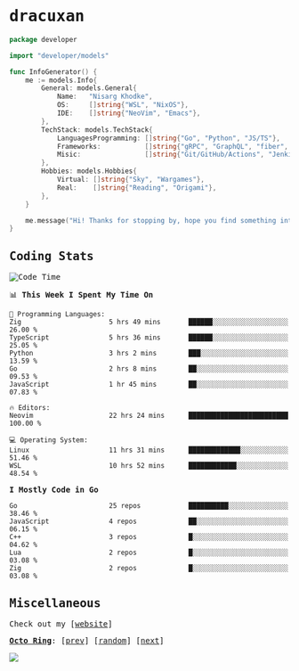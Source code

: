 <!-- Banner -->
<!--
<img src="https://i.imgur.com/mz4ym1F.png" style="max-height:550px"/>
-->


<samp>
	
<!-- Coded Intro -->
	
# dracuxan

```go
package developer

import "developer/models"

func InfoGenerator() {
	me := models.Info{
		General: models.General{
			Name:   "Nisarg Khodke",
			OS:     []string{"WSL", "NixOS"},
			IDE:    []string{"NeoVim", "Emacs"},
		},
		TechStack: models.TechStack{
			LanguagesProgramming: []string{"Go", "Python", "JS/TS"},
			Frameworks: 	      []string{"gRPC", "GraphQL", "fiber", "flask", "React.js", "Next.js"},
			Misic:                []string{"Git/GitHub/Actions", "Jenkins", "Docker"},
		},
		Hobbies: models.Hobbies{
			Virtual: []string{"Sky", "Wargames"},
			Real:    []string{"Reading", "Origami"},
		},		
	}

	me.message("Hi! Thanks for stopping by, hope you find something interesting!") 
}
```

## Coding Stats


<!--START_SECTION:waka-->
![Code Time](http://img.shields.io/badge/Code%20Time-264%20hrs%2033%20mins-blue)

📊 **This Week I Spent My Time On** 

```text
💬 Programming Languages: 
Zig                      5 hrs 49 mins       ██████░░░░░░░░░░░░░░░░░░░   26.00 % 
TypeScript               5 hrs 36 mins       ██████░░░░░░░░░░░░░░░░░░░   25.05 % 
Python                   3 hrs 2 mins        ███░░░░░░░░░░░░░░░░░░░░░░   13.59 % 
Go                       2 hrs 8 mins        ██░░░░░░░░░░░░░░░░░░░░░░░   09.53 % 
JavaScript               1 hr 45 mins        ██░░░░░░░░░░░░░░░░░░░░░░░   07.83 % 

🔥 Editors: 
Neovim                   22 hrs 24 mins      █████████████████████████   100.00 % 

💻 Operating System: 
Linux                    11 hrs 31 mins      █████████████░░░░░░░░░░░░   51.46 % 
WSL                      10 hrs 52 mins      ████████████░░░░░░░░░░░░░   48.54 % 
```

**I Mostly Code in Go** 

```text
Go                       25 repos            ██████████░░░░░░░░░░░░░░░   38.46 % 
JavaScript               4 repos             ██░░░░░░░░░░░░░░░░░░░░░░░   06.15 % 
C++                      3 repos             █░░░░░░░░░░░░░░░░░░░░░░░░   04.62 % 
Lua                      2 repos             █░░░░░░░░░░░░░░░░░░░░░░░░   03.08 % 
Zig                      2 repos             █░░░░░░░░░░░░░░░░░░░░░░░░   03.08 % 
```




<!--END_SECTION:waka-->

## Miscellaneous

Check out my [[website](https://bynisarg.in/)]

[**Octo Ring**](https://octo-ring.com/):
[[prev](https://octo-ring.com/p/dracuxan/prev)]  [[random](https://octo-ring.com/p/dracuxan/random)]  [[next](https://octo-ring.com/p/dracuxan/next)]

![](https://komarev.com/ghpvc/?username=dracuxan&style=flat-square)

</samp>
